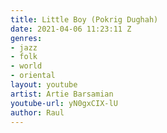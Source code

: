 ```yaml
---
title: Little Boy (Pokrig Dughah)
date: 2021-04-06 11:23:11 Z
genres:
- jazz
- folk
- world
- oriental
layout: youtube
artist: Artie Barsamian
youtube-url: yN0gxCIX-lU
author: Raul
---
```


